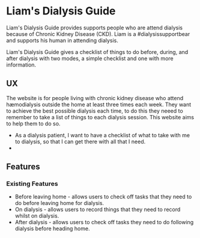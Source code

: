 # Liam's Dialysis Guide
Liam's Dialysis Guide provides supports people who are attend dialysis because of Chronic Kidney Disease (CKD). Liam is a \#dialysissupportbear and supports his human in attending dialysis. 

Liam's Dialysis Guide gives a checklist of things to do before, during, and after dialysis with two modes, a simple checklist and one with more information. 

## UX
The website is for people living with chronic kidney disease who attend hæmodialysis outside the home at least three times each week. They want to achieve the best possible dialysis each time, to do this they neeed to remember to take a list of things to each dialysis session. This website aims to help them to do so. 

* As a dialysis patient, I want to have a checklist of what to take with me to dialysis, so that I can get there with all that I need. 
* 

## Features

### Existing Features
* Before leaving home - allows users to check off tasks that they need to do before leaving home for dialysis. 
* On dialysis - allows users to record things that they need to record whilst on dialysis. 
* After dialysis - allows users to check off tasks they need to do following dialysis before heading home. 
